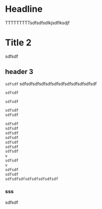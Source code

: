 
# Headline

TTTTTTTTTsdfsdfsdlkjsdflksdjf


# Title 2

sdfsdf

## header 3

`sdfsdf`
sdfsdfsdfsdfsdfsdfsdfsdfsdfsdfsdfsdf

```html
sdfsdf

sdfsdf

sdfsdf
sdfsdf

sdfsdf
sdfsdf
sdfsdf
sdfsdf
sdfsdf
sdfsdf
sdfsdf
v
sdfsdf
v
sdfsdf
sdfsdf
sdfsdfsdfsdfsdfsdfsdfsdf
```

### sss

sdfsdf